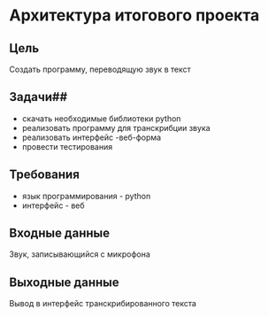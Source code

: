 # Архитектура итогового проекта
## Цель
Создать программу, переводящую звук в текст
## Задачи##
- скачать необходимые библиотеки python
- реализовать программу для транскрибции звука
- реализовать интерфейс -веб-форма
- провести тестирования
## Требования
- язык программирования - python
- интерфейс - веб
## Входные данные
Звук, записывающийся с микрофона
## Выходные данные
Вывод в интерфейс транскрибированного текста
